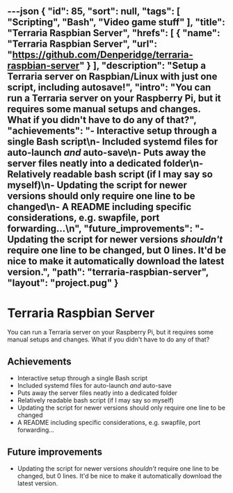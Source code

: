 ---json
{
"id": 85,
"sort": null,
"tags": [
"Scripting",
"Bash",
"Video game stuff"
],
"title": "Terraria Raspbian Server",
"hrefs": [
{
"name": "Terraria Raspbian Server",
"url": "https://github.com/Denperidge/terraria-raspbian-server"
}
],
"description": "Setup a Terraria server on Raspbian/Linux with just one script, including autosave!",
"intro": "You can run a Terraria server on your Raspberry Pi, but it requires some manual setups and changes. What if you didn't have to do any of that?",
"achievements": "- Interactive setup through a single Bash script\n- Included systemd files for auto-launch *and* auto-save\n- Puts away the server files neatly into a dedicated folder\n- Relatively readable bash script (if I may say so myself)\n- Updating the script for newer versions should only require one line to be changed\n- A README including specific considerations, e.g. swapfile, port forwarding...\n",
"future_improvements": "- Updating the script for newer versions *shouldn't* require one line to be changed, but 0 lines. It'd be nice to make it automatically download the latest version.",
"path": "terraria-raspbian-server",
"layout": "project.pug"
}
---
# Terraria Raspbian Server
You can run a Terraria server on your Raspberry Pi, but it requires some manual setups and changes. What if you didn't have to do any of that?

## Achievements
- Interactive setup through a single Bash script
- Included systemd files for auto-launch *and* auto-save
- Puts away the server files neatly into a dedicated folder
- Relatively readable bash script (if I may say so myself)
- Updating the script for newer versions should only require one line to be changed
- A README including specific considerations, e.g. swapfile, port forwarding...


## Future improvements
- Updating the script for newer versions *shouldn't* require one line to be changed, but 0 lines. It'd be nice to make it automatically download the latest version.
